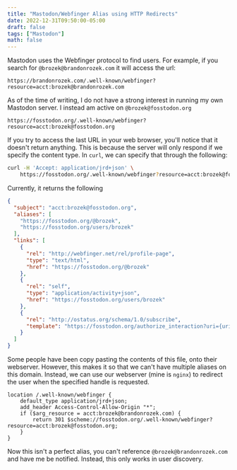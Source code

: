 ```yaml
---
title: "Mastodon/Webfinger Alias using HTTP Redirects"
date: 2022-12-31T09:50:00-05:00
draft: false
tags: ["Mastodon"]
math: false
---
```


Mastodon uses the Webfinger protocol to find users. For example, if you search for `@brozek@brandonrozek.com` it will access the url:

```
https://brandonrozek.com/.well-known/webfinger?resource=acct:brozek@brandonrozek.com
```

As of the time of writing, I do not have a strong interest in running my own Mastodon server. I instead am active on `@brozek@fosstodon.org`

```
https://fosstodon.org/.well-known/webfinger?resource=acct:brozek@fosstodon.org
```

If you try to access the last URL in your web browser, you'll notice that it doesn't return anything. This is because the server will only respond if we specify the content type. In `curl`, we can specify that through the following:

```bash
curl -H 'Accept: application/jrd+json' \
	https://fosstodon.org/.well-known/webfinger?resource=acct:brozek@fosstodon.org
```

Currently, it returns the following

```json
{
  "subject": "acct:brozek@fosstodon.org",
  "aliases": [
    "https://fosstodon.org/@brozek",
    "https://fosstodon.org/users/brozek"
  ],
  "links": [
    {
      "rel": "http://webfinger.net/rel/profile-page",
      "type": "text/html",
      "href": "https://fosstodon.org/@brozek"
    },
    {
      "rel": "self",
      "type": "application/activity+json",
      "href": "https://fosstodon.org/users/brozek"
    },
    {
      "rel": "http://ostatus.org/schema/1.0/subscribe",
      "template": "https://fosstodon.org/authorize_interaction?uri={uri}"
    }
  ]
}
```

Some people have been copy pasting the contents of this file, onto their webserver. However, this makes it so that we can't have multiple aliases on this domain. Instead, we can use our webserver (mine is `nginx`) to redirect the user when the specified handle is requested.

```nginx
location /.well-known/webfinger {
    default_type application/jrd+json;
    add_header Access-Control-Allow-Origin "*";
    if ($arg_resource = acct:brozek@brandonrozek.com) {
        return 301 $scheme://fosstodon.org/.well-known/webfinger?resource=acct:brozek@fosstodon.org;
    }
}
```

Now this isn't a perfect alias, you can't reference `@brozek@brandonrozek.com` and have me be notified. Instead, this only works in user discovery.
